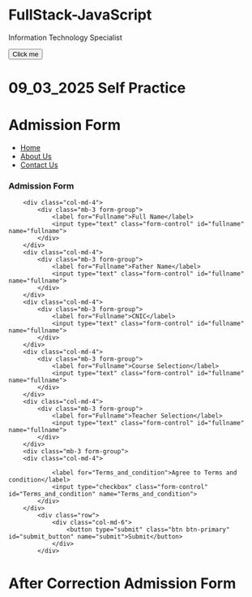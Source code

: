 # FullStack-JavaScript
Information Technology Specialist

<!DOCTYPE html>
<html lang="en">
<head>
    <meta charset="UTF-8">
    <meta name="viewport" content="width=device-width, initial-scale=1.0">
    <title>Document</title>
</head>
<body>
    <p id= "demo">  </p>

  <button class="btn btn-primary" onclick="clicked()"> Click me</button>

  <script>
    function clicked()
      {
         document.getElementById("demo").innerHTML = "Hello , there i am clicked";

        return true;
      }

    
  </script>
</body>
</html>

# 09_03_2025  Self Practice

# Admission Form 

<!DOCTYPE html>
<html lang="en">
<head>
  <title>Bootstrap Example</title>
  <meta charset="utf-8">
  <meta name="viewport" content="width=device-width, initial-scale=1">
  <link href="https://cdn.jsdelivr.net/npm/bootstrap@5.3.3/dist/css/bootstrap.min.css" rel="stylesheet">
  <script src="https://cdn.jsdelivr.net/npm/bootstrap@5.3.3/dist/js/bootstrap.bundle.min.js"></script>
</head>
<body>

<nav class="navbar navbar-expand-sm bg-light">
  <div class="container-fluid">
    <ul class="navbar-nav">
      <li class="nav-item">
        <a class="nav-link" href="#">Home</a>
      </li>
      <li class="nav-item">
        <a class="nav-link" href="#">About Us</a>
      </li>
      <li class="nav-item">
        <a class="nav-link" href="#">Contact Us</a>
      </li>
    </ul>
  </div>
</nav>

<div class="container-fluid mt-3">
  <h3>Admission Form</h3>
  <form>
  <div class="row">
   
        <div class="col-md-4">
            <div class="mb-3 form-group">
                <label for="Fullname">Full Name</label>
                <input type="text" class="form-control" id="fullname" name="fullname">
            </div>
        </div>
        <div class="col-md-4">
            <div class="mb-3 form-group">
                <label for="Fullname">Father Name</label>
                <input type="text" class="form-control" id="fullname" name="fullname">
            </div>
        </div>
        <div class="col-md-4">
            <div class="mb-3 form-group">
                <label for="Fullname">CNIC</label>
                <input type="text" class="form-control" id="fullname" name="fullname">
            </div>
        </div>
        <div class="col-md-4">
            <div class="mb-3 form-group">
                <label for="Fullname">Course Selection</label>
                <input type="text" class="form-control" id="fullname" name="fullname">
            </div>
        </div>
        <div class="col-md-4">
            <div class="mb-3 form-group">
                <label for="Fullname">Teacher Selection</label>
                <input type="text" class="form-control" id="fullname" name="fullname">
            </div>
        </div>
        <div class="mb-3 form-group">
        <div class="col-md-4">
            
                <label for="Terms_and_condition">Agree to Terms and condition</label>
                <input type="checkbox" class="form-control" id="Terms_and_condition" name="Terms_and_condition">
            </div>
        </div>
            <div class="row">
                <div class="col-md-6">
                    <button type="submit" class="btn btn-primary" id="submit_button" name="submit">Submit</button>
                </div>
            </div>
     

  </div>



</form>

</div>

</body>
</html>


# After Correction Admission Form 






